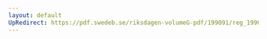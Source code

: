 ```yaml
---
layout: default
UpRedirect: https://pdf.swedeb.se/riksdagen-volumeG-pdf/199091/reg_199091_SoU/reg_199091_SoU_0005.pdf
---
```

